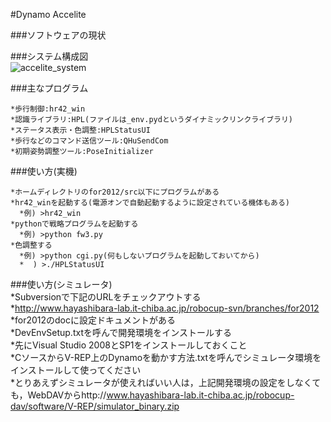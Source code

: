 #Dynamo Accelite  

###ソフトウェアの現状  

###システム構成図  
![accelite_system](https://f.cloud.github.com/assets/6184223/2158475/0ebfb442-9494-11e3-8b99-d6ec8693af07.png)
 

###主なプログラム  
    
    *歩行制御:hr42_win  
    *認識ライブラリ:HPL(ファイルは_env.pydというダイナミックリンクライブラリ)  
    *ステータス表示・色調整:HPLStatusUI  
    *歩行などのコマンド送信ツール:QHuSendCom  
    *初期姿勢調整ツール:PoseInitializer  
  
###使い方(実機)  

    *ホームディレクトリのfor2012/src以下にプログラムがある  
    *hr42_winを起動する(電源オンで自動起動するように設定されている機体もある)  
      *例) >hr42_win  
    *pythonで戦略プログラムを起動する  
      *例) >python fw3.py  
    *色調整する  
      *例) >python cgi.py(何もしないプログラムを起動しておいてから)  
      *  ) >./HPLStatusUI  
    
###使い方(シミュレータ)  
    *Subversionで下記のURLをチェックアウトする  
      *http://www.hayashibara-lab.it-chiba.ac.jp/robocup-svn/branches/for2012  
    *for2012のdocに設定ドキュメントがある  
      *DevEnvSetup.txtを呼んで開発環境をインストールする  
        *先にVisual Studio 2008とSP1をインストールしておくこと  
      *CソースからV-REP上のDynamoを動かす方法.txtを呼んでシミュレータ環境をインストールして使ってください  
    *とりあえずシミュレータが使えればいい人は，上記開発環境の設定をしなくても，WebDAVからhttp://www.hayashibara-lab.it-chiba.ac.jp/robocup-dav/software/V-REP/simulator_binary.zip  
  
